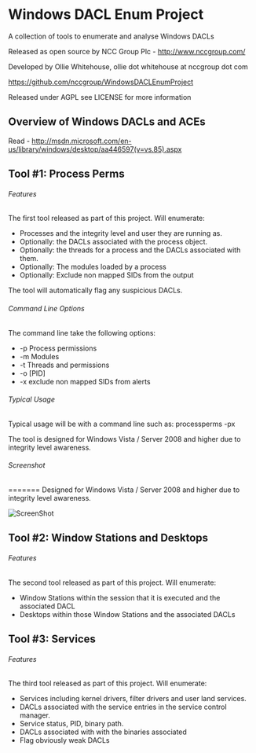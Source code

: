 Windows DACL Enum Project
======================

A collection of tools to enumerate and analyse Windows DACLs

Released as open source by NCC Group Plc - http://www.nccgroup.com/

Developed by Ollie Whitehouse, ollie dot whitehouse at nccgroup dot com

https://github.com/nccgroup/WindowsDACLEnumProject

Released under AGPL see LICENSE for more information

Overview of Windows DACLs and ACEs
-------------
Read - http://msdn.microsoft.com/en-us/library/windows/desktop/aa446597(v=vs.85).aspx

Tool #1: Process Perms
-------------

###### Features
The first tool released as part of this project. Will enumerate:
* Processes and the integrity level and user they are running as.
* Optionally: the DACLs associated with the process object.
* Optionally: the threads for a process and the DACLs associated with them.
* Optionally: The modules loaded by a process
* Optionally: Exclude non mapped SIDs from the output

The tool will automatically flag any suspicious DACLs.

###### Command Line Options
The command line take the following options:
* -p Process permissions
* -m Modules
* -t Threads and permissions
* -o [PID]
* -x exclude non mapped SIDs from alerts

###### Typical Usage
Typical usage will be with a command line such as:
processperms -px

The tool is designed for Windows Vista / Server 2008 and higher due to integrity level awareness.

###### Screenshot
=======
Designed for Windows Vista / Server 2008 and higher due to integrity level awareness.

![ScreenShot](https://raw.github.com/nccgroup/WindowsDACLEnumProject/master/screenshots/processandthread.png)


Tool #2: Window Stations and Desktops
-------------

###### Features
The second tool released as part of this project. Will enumerate:
* Window Stations within the session that it is executed and the associated DACL
* Desktops within those Window Stations and the associated DACLs


Tool #3: Services
-------------

###### Features
The third tool released as part of this project. Will enumerate:
* Services including kernel drivers, filter drivers and user land services.
* DACLs associated with the service entries in the service control manager.
* Service status, PID, binary path.
* DACLs associated with with the binaries associated
* Flag obviously weak DACLs